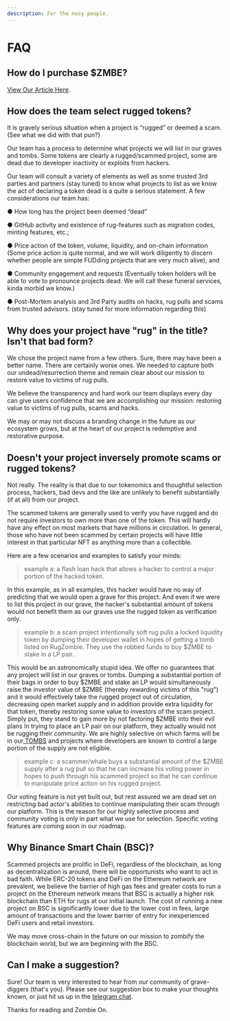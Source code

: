 ```yaml
---
description: For the nosy people.
---
```


# FAQ

## How do I purchase $ZMBE?

[View Our Article Here](faq.md#how-do-i-purchase-usdzmbe).

## How does the team select rugged tokens?

It is gravely serious situation when a project is “rugged” or deemed a scam. (See what we did with that pun?)

Our team has a process to determine what projects we will list in our graves and tombs. Some tokens are clearly a rugged/scammed project, some are dead due to developer inactivity or exploits from hackers.

Our team will consult a variety of elements as well as some trusted 3rd parties and partners (stay tuned) to know what projects to list as we know the act of declaring a token dead is a quite a serious statement. A few considerations our team has:

●  How long has the project been deemed “dead”&#x20;

●  GitHub activity and existence of rug-features such as migration codes, minting features, etc.;

●  Price action of the token, volume, liquidity, and on-chain information (Some price action is quite normal, and we will work diligently to discern whether people are simple FUDding projects that are very much alive); and

●  Community engagement and requests (Eventually token holders will be able to vote to pronounce projects dead. We will call these funeral services, kinda morbid we know.)

●  Post-Mortem analysis and 3rd Party audits on hacks, rug pulls and scams from trusted advisors. (stay tuned for more information regarding this)

## Why does your project have "rug" in the title? Isn't that bad form?

We chose the project name from a few others. Sure, there may have been a better name. There are certainly worse ones. We needed to capture both our undead/resurrection theme and remain clear about our mission to restore value to victims of rug pulls.&#x20;

We believe the transparency and hard work our team displays every day can give users confidence that we are accomplishing our mission: restoring value to victims of rug pulls, scams and hacks.

We may or may not discuss a branding change in the future as our ecosystem grows, but at the heart of our project is redemptive and restorative purpose.

## Doesn't your project inversely promote scams or rugged tokens?&#x20;

Not really. The reality is that due to our tokenomics and thoughtful selection process, hackers, bad devs and the like are unlikely to benefit substantially (if at all) from our project.&#x20;

The scammed tokens are generally used to verify you have rugged and do not require investors to own more than one of the token. This will hardly have any effect on most markets that have millions in circulation. In general, those who have not been scammed by certain projects will have little interest in that particular NFT as anything more than a collectible.&#x20;

Here are a few scenarios and examples to satisfy your minds:&#x20;

> example a: a flash loan hack that allows a hacker to control a major portion of the hacked token.

In this example, as in all examples, this hacker would have no way of predicting that we would open a grave for this project. And even if we were to list this project in our grave, the hacker's substantial amount of tokens would not benefit them as our graves use the rugged token as verification only.

> example b: a scam project intentionally soft rug pulls a locked liquidity token by dumping their developer wallet in hopes of getting a tomb listed on RugZombie. They use the robbed funds to buy $ZMBE to stake in a LP pair.&#x20;

This would be an astronomically stupid idea. We offer no guarantees that any project will list in our graves or tombs. Dumping a substantial portion of their bags in order to buy $ZMBE and stake an LP would simultaneously raise the investor value of $ZMBE (thereby rewarding victims of this "rug") and it would effectively take the rugged project out of circulation, decreasing open market supply and in addition provide extra liquidity for that token, thereby restoring some value to investors of the scam project. Simply put, they stand to gain more by not factoring $ZMBE into their evil plans In trying to place an LP pair on our platform, they actually would not be rugging their community. We are highly selective on which farms will be in our[ TOMBS](../basic-information/main-features/tombs.md) and projects where developers are known to control a large portion of the supply are not eligible.&#x20;

> example c: a scammer/whale buys a substantial amount of the $ZMBE supply after a rug pull so that he can increase his voting power in hopes to push through his scammed project so that he can continue to manipulate price action on his rugged project.&#x20;

Our voting feature is not yet built out, but rest assured we are dead set on restricting bad actor's abilities to continue manipulating their scam through our platform. This is the reason for our highly selective process and community voting is only in part what we use for selection. Specific voting features are coming soon in our roadmap.&#x20;

## Why Binance Smart Chain (BSC)?

Scammed projects are prolific in DeFi, regardless of the blockchain, as long as decentralization is around, there will be opportunists who want to act in bad faith. While ERC-20 tokens and DeFi on the Ethereum network are prevalent, we believe the barrier of high gas fees and greater costs to run a project on the Ethereum network means that BSC is actually a higher risk blockchain than ETH for rugs at our initial launch. The cost of running a new project on BSC is significantly lower due to the lower cost in fees, large amount of transactions and the lower barrier of entry for inexperienced DeFi users and retail investors.

We may move cross-chain in the future on our mission to zombify the blockchain world, but we are beginning with the BSC.

## Can I make a suggestion?&#x20;

Sure! Our team is very interested to hear from our community of grave-diggers (that's you). Please see our suggestion box to make your thoughts known, or just hit us up in the [telegram chat](socials/).



Thanks for reading and Zombie On.
